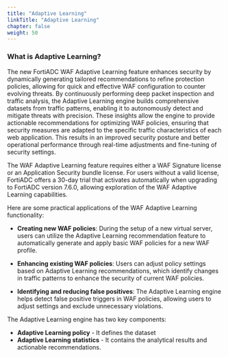 ```yaml
---
title: "Adaptive Learning"
linkTitle: "Adaptive Learning"
chapter: false
weight: 50
---
```


### What is Adaptive Learning?

The new FortiADC WAF Adaptive Learning feature enhances security by dynamically generating tailored recommendations to refine protection policies, allowing for quick and effective WAF configuration to counter evolving threats. By continuously performing deep packet inspection and traffic analysis, the Adaptive Learning engine builds comprehensive datasets from traffic patterns, enabling it to autonomously detect and mitigate threats with precision. These insights allow the engine to provide actionable recommendations for optimizing WAF policies, ensuring that security measures are adapted to the specific traffic characteristics of each web application. This results in an improved security posture and better operational performance through real-time adjustments and fine-tuning of security settings.

The WAF Adaptive Learning feature requires either a WAF Signature license or an Application Security bundle license. For users without a valid license, FortiADC offers a 30-day trial that activates automatically when upgrading to FortiADC version 7.6.0, allowing exploration of the WAF Adaptive Learning capabilities.

Here are some practical applications of the WAF Adaptive Learning functionality:

- **Creating new WAF policies**: During the setup of a new virtual server, users can utilize the Adaptive Learning recommendation feature to automatically generate and apply basic WAF policies for a new WAF profile.

- **Enhancing existing WAF policies**: Users can adjust policy settings based on Adaptive Learning recommendations, which identify changes in traffic patterns to enhance the security of current WAF policies.

- **Identifying and reducing false positives**: The Adaptive Learning engine helps detect false positive triggers in WAF policies, allowing users to adjust settings and exclude unnecessary violations.

The Adaptive Learning engine has two key components:

- **Adaptive Learning policy** - It defines the dataset
- **Adaptive Learning statistics** - It contains the analytical results and actionable recommendations.


